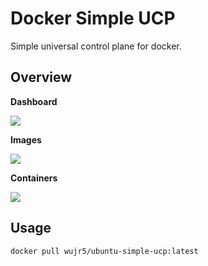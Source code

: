 # Docker Simple UCP

Simple universal control plane for docker.

## Overview

**Dashboard**

![](http://ww2.sinaimg.cn/large/ed796d65gw1f8wpwcsh7bj21kw0udtdp.jpg)

**Images**

![](http://ww2.sinaimg.cn/large/ed796d65gw1f8wpx3t17tj21kw0u97bq.jpg)

**Containers**

![](http://ww3.sinaimg.cn/large/ed796d65gw1f8wpxe5opcj21kw0u9jwn.jpg)

## Usage

```bash
docker pull wujr5/ubuntu-simple-ucp:latest
```
